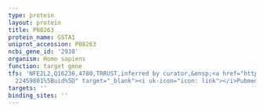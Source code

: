 ```yaml
---
type: protein
layout: protein
title: P08263
protein_name: GSTA1
uniprot_accession: P08263
ncbi_gene_id: '2938'
organism: Homo sapiens
function: target gene
tfs: 'NFE2L2,Q16236,4780,TRRUST,inferred by curator,&ensp;<a href="https://www.ncbi.nlm.nih.gov/pubmed/?term=16551619;
  22459801%5Buid%5D" target="_blank"><i uk-icon="icon: link"></i>Pubmed</a>'
targets: ''
binding_sites: ''
---
```

